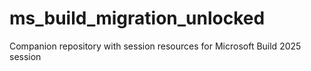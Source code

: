 # ms_build_migration_unlocked
Companion repository with session resources for Microsoft Build 2025 session
